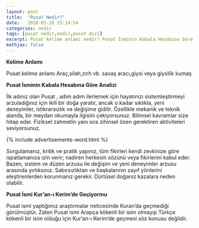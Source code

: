 ```yaml
---
layout: post
title:  "Pusat Nedir?"
date:   2018-03-26 15:14:54
categories: nedir
tags: [pusat nedir,nedir,pusat dizi]
excerpt: Pusat kelime anlamı nedir? Pusat İsminin Kabala Hesabına Göre Analizi, Pusat İsmi Kur’an-ı Kerim’de Geçiyormu 
mathjax: false
---
```


**Kelime Anlamı**

Pusat kelime anlamı Araç,silah,zırh vb. savaş aracı,giysi veya giysilik kumaş

**Pusat İsminin Kabala Hesabına Göre Analizi**

İlk adınız olan Pusat , adım adım ilerlemek için hayatınızı sistemleştirmeyi arzuladığınız için ikili bir doğa yaratır, ancak o kadar sıklıkla, yeni deneyimler, istikrarsızlık ve değişime gidilir.
Özellikle mekanik ve teknik alanda, bir meydan okumayla ilgisini çekiyorsunuz.
Bilimsel kavramlar size hitap eder.
Fiziksel zahmetin yanı sıra zihinsel özen gerektiren aktiviteleri seviyorsunuz.

{% include advertisements-word.html %}

Sorgulamanız, kritik ve pratik yapınız, tüm fikirleri kendi zevkinize göre ispatlamanıza izin verir; nadiren herkesin sözünü veya fikirlerini kabul eder.
Bazen, sistem ve düzen arzusu ile değişim ve yeni deneyimler arzusu arasında yırtıksınız.
Sabırsızlıktan ve başkalarının zayıf yönlerini eleştirenlerden korunmanız gerekir.
Dürtüsel doğanız kazalara neden olabilir.

**Pusat İsmi Kur’an-ı Kerim’de Geçiyormu**

Pusat ismi yaptığımız araştırmalar neticesinde Kuran’da geçmediği görülmüştür. Zaten Pusat ismi Arapça kökenli bir isim olmayıp Türkçe kökenli bir isim olduğu için Kur’an-ı Kerim’de geçmesi söz konusu değildir.
